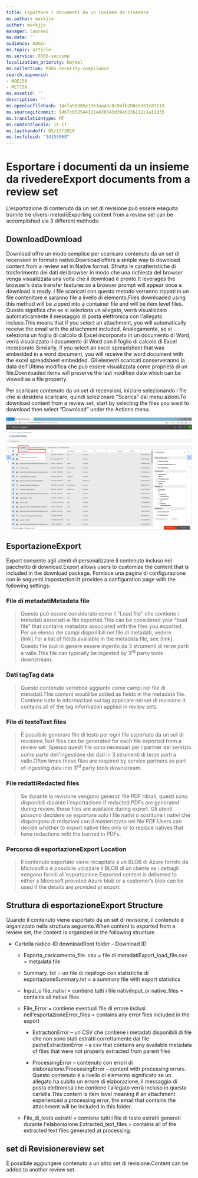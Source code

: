 ```yaml
---
title: Esportare i documenti da un insieme da rivedere
ms.author: markjjo
author: markjjo
manager: laurawi
ms.date: ''
audience: Admin
ms.topic: article
ms.service: O365-seccomp
localization_priority: Normal
ms.collection: M365-security-compliance
search.appverid:
- MOE150
- MET150
ms.assetid: ''
description: ''
ms.openlocfilehash: 14efa58305e1963aa43c0c94fb208e5391c87119
ms.sourcegitcommit: 9d67cb52544321a430343d39eb336112c1a11d35
ms.translationtype: MT
ms.contentlocale: it-IT
ms.lasthandoff: 05/17/2019
ms.locfileid: "34155068"
---
```

# <a name="export-documents-from-a-review-set"></a><span data-ttu-id="ba15c-102">Esportare i documenti da un insieme da rivedere</span><span class="sxs-lookup"><span data-stu-id="ba15c-102">Export documents from a review set</span></span>

<span data-ttu-id="ba15c-103">L'esportazione di contenuto da un set di revisione può essere eseguita tramite tre diversi metodi:</span><span class="sxs-lookup"><span data-stu-id="ba15c-103">Exporting content from a review set can be accomplished via 3 different methods:</span></span>

## <a name="download"></a><span data-ttu-id="ba15c-104">Download</span><span class="sxs-lookup"><span data-stu-id="ba15c-104">Download</span></span>

<span data-ttu-id="ba15c-105">Download offre un modo semplice per scaricare contenuto da un set di recensioni in formato nativo.</span><span class="sxs-lookup"><span data-stu-id="ba15c-105">Download offers a simple way to download content from a review set in Native format.</span></span> <span data-ttu-id="ba15c-106">Sfrutta le caratteristiche di trasferimento dei dati del browser in modo che una richiesta del browser venga visualizzata una volta che il download è pronto.</span><span class="sxs-lookup"><span data-stu-id="ba15c-106">It leverages the browser’s data transfer features so a browser prompt will appear once a download is ready.</span></span> <span data-ttu-id="ba15c-107">I file scaricati con questo metodo verranno zippati in un file contenitore e saranno file a livello di elemento.</span><span class="sxs-lookup"><span data-stu-id="ba15c-107">Files downloaded using this method will be zipped into a container file and will be item level files.</span></span> <span data-ttu-id="ba15c-108">Questo significa che se si seleziona un allegato, verrà visualizzato automaticamente il messaggio di posta elettronica con l'allegato incluso.</span><span class="sxs-lookup"><span data-stu-id="ba15c-108">This means that if you select an attachment, you will automatically receive the email with the attachment included.</span></span> <span data-ttu-id="ba15c-109">Analogamente, se si seleziona un foglio di calcolo di Excel incorporato in un documento di Word, verrà visualizzato il documento di Word con il foglio di calcolo di Excel incorporato.</span><span class="sxs-lookup"><span data-stu-id="ba15c-109">Similarly, if you select an excel spreadsheet that was embedded in a word document, you will receive the word document with the excel spreadsheet embedded.</span></span> <span data-ttu-id="ba15c-110">Gli elementi scaricati conserveranno la data dell'Ultima modifica che può essere visualizzata come proprietà di un file.</span><span class="sxs-lookup"><span data-stu-id="ba15c-110">Downloaded items will preserve the last modified date which can be viewed as a file property.</span></span>

<span data-ttu-id="ba15c-111">Per scaricare contenuto da un set di recensioni, iniziare selezionando i file che si desidera scaricare, quindi selezionare "Scarica" dal menu azioni.</span><span class="sxs-lookup"><span data-stu-id="ba15c-111">To download content from a review set, start by selecting the files you want to download then select “Download” under the Actions menu.</span></span>

![Schermata di una descrizione del computer generata automaticamente](../media/eDiscoDownload.png)

## <a name="export"></a><span data-ttu-id="ba15c-113">Esportazione</span><span class="sxs-lookup"><span data-stu-id="ba15c-113">Export</span></span>

<span data-ttu-id="ba15c-114">Export consente agli utenti di personalizzare il contenuto incluso nel pacchetto di download.</span><span class="sxs-lookup"><span data-stu-id="ba15c-114">Export allows users to customize the content that is included in the download package.</span></span> <span data-ttu-id="ba15c-115">Fornisce una pagina di configurazione con le seguenti impostazioni:</span><span class="sxs-lookup"><span data-stu-id="ba15c-115">It provides a configuration page with the following settings:</span></span>

### <a name="metadata-file"></a><span data-ttu-id="ba15c-116">File di metadati</span><span class="sxs-lookup"><span data-stu-id="ba15c-116">Metadata file</span></span>

> <span data-ttu-id="ba15c-117">Questo può essere considerato come il "Load file" che contiene i metadati associati ai file esportati.</span><span class="sxs-lookup"><span data-stu-id="ba15c-117">This can be considered your “load file” that contains metadata associated with the files you exported.</span></span> <span data-ttu-id="ba15c-118">Per un elenco dei campi disponibili nel file di metadati, vedere \[link\].</span><span class="sxs-lookup"><span data-stu-id="ba15c-118">For a list of fields available in the metadata file, see \[link\].</span></span> <span data-ttu-id="ba15c-119">Questo file può in genere essere ingerito da<sup></sup> 3 strumenti di terze parti a valle.</span><span class="sxs-lookup"><span data-stu-id="ba15c-119">This file can typically be ingested by 3<sup>rd</sup> party tools downstream.</span></span>

### <a name="tag-data"></a><span data-ttu-id="ba15c-120">Dati tag</span><span class="sxs-lookup"><span data-stu-id="ba15c-120">Tag data</span></span>

> <span data-ttu-id="ba15c-121">Questo contenuto verrebbe aggiunto come campi nel file di metadati.</span><span class="sxs-lookup"><span data-stu-id="ba15c-121">This content would be added as fields in the metadata file.</span></span> <span data-ttu-id="ba15c-122">Contiene tutte le informazioni sui tag applicate nei set di revisione.</span><span class="sxs-lookup"><span data-stu-id="ba15c-122">It contains all of the tag information applied in review sets.</span></span>

### <a name="text-files"></a><span data-ttu-id="ba15c-123">File di testo</span><span class="sxs-lookup"><span data-stu-id="ba15c-123">Text files</span></span>

> <span data-ttu-id="ba15c-124">È possibile generare file di testo per ogni file esportato da un set di revisione.</span><span class="sxs-lookup"><span data-stu-id="ba15c-124">Text files can be generated for each file exported from a review set.</span></span> <span data-ttu-id="ba15c-125">Spesso questi file sono necessari per i partner del servizio come parte dell'ingestione dei dati<sup></sup> in 3 strumenti di terze parti a valle.</span><span class="sxs-lookup"><span data-stu-id="ba15c-125">Often times these files are required by service partners as part of ingesting data into 3<sup>rd</sup> party tools downstream.</span></span>

### <a name="redacted-files"></a><span data-ttu-id="ba15c-126">File redatti</span><span class="sxs-lookup"><span data-stu-id="ba15c-126">Redacted files</span></span>

> <span data-ttu-id="ba15c-127">Se durante la revisione vengono generati file PDF ritirati, questi sono disponibili durante l'esportazione.</span><span class="sxs-lookup"><span data-stu-id="ba15c-127">If redacted PDFs are generated during review, these files are available during export.</span></span> <span data-ttu-id="ba15c-128">Gli utenti possono decidere se esportare solo i file nativi o sostituire i nativi che dispongono di redazioni con il masterizzato nei file PDF.</span><span class="sxs-lookup"><span data-stu-id="ba15c-128">Users can decide whether to export native files only or to replace natives that have redactions with the burned in PDFs.</span></span>

### <a name="export-location"></a><span data-ttu-id="ba15c-129">Percorso di esportazione</span><span class="sxs-lookup"><span data-stu-id="ba15c-129">Export Location</span></span>

> <span data-ttu-id="ba15c-130">Il contenuto esportato viene recapitato a un BLOB di Azure fornito da Microsoft o è possibile utilizzare il BLOB di un cliente se i dettagli vengono forniti all'esportazione.</span><span class="sxs-lookup"><span data-stu-id="ba15c-130">Exported content is delivered to either a Microsoft provided Azure blob or a customer’s blob can be used if the details are provided at export.</span></span>

## <a name="export-structure"></a><span data-ttu-id="ba15c-131">Struttura di esportazione</span><span class="sxs-lookup"><span data-stu-id="ba15c-131">Export Structure</span></span>

<span data-ttu-id="ba15c-132">Quando il contenuto viene esportato da un set di revisione, il contenuto è organizzato nella struttura seguente.</span><span class="sxs-lookup"><span data-stu-id="ba15c-132">When content is exported from a review set, the content is organized in the following structure.</span></span>

  - <span data-ttu-id="ba15c-133">Cartella radice-ID download</span><span class="sxs-lookup"><span data-stu-id="ba15c-133">Root folder – Download ID</span></span>
    
      - <span data-ttu-id="ba15c-134">Esporta\_caricamento\_file. csv = file di metadati</span><span class="sxs-lookup"><span data-stu-id="ba15c-134">Export\_load\_file.csv = metadata file</span></span>
    
      - <span data-ttu-id="ba15c-135">Summary. txt = un file di riepilogo con statistiche di esportazione</span><span class="sxs-lookup"><span data-stu-id="ba15c-135">Summary.txt = a summary file with export statistics</span></span>
    
      - <span data-ttu-id="ba15c-136">Input\_o file\_nativi = contiene tutti i file nativi</span><span class="sxs-lookup"><span data-stu-id="ba15c-136">Input\_or native\_files = contains all native files</span></span>
    
      - <span data-ttu-id="ba15c-137">File\_Error = contiene eventuali file di errore inclusi nell'esportazione</span><span class="sxs-lookup"><span data-stu-id="ba15c-137">Error\_files = contains any error files included in the export</span></span>
        
          - <span data-ttu-id="ba15c-138">ExtractionError – un CSV che contiene i metadati disponibili di file che non sono stati estratti correttamente dai file padre</span><span class="sxs-lookup"><span data-stu-id="ba15c-138">ExtractionError – a csv that contains any available metadata of files that were not properly extracted from parent files</span></span>
        
          - <span data-ttu-id="ba15c-139">ProcessingError – contenuto con errori di elaborazione.</span><span class="sxs-lookup"><span data-stu-id="ba15c-139">ProcessingError – content with processing errors.</span></span> <span data-ttu-id="ba15c-140">Questo contenuto è a livello di elemento significato se un allegato ha subito un errore di elaborazione, il messaggio di posta elettronica che contiene l'allegato verrà incluso in questa cartella.</span><span class="sxs-lookup"><span data-stu-id="ba15c-140">This content is item level meaning if an attachment experienced a processing error, the email that contains the attachment will be included in this folder.</span></span>
    
      - <span data-ttu-id="ba15c-141">File\_di\_testo estratti = contiene tutti i file di testo estratti generati durante l'elaborazione.</span><span class="sxs-lookup"><span data-stu-id="ba15c-141">Extracted\_text\_files = contains all of the extracted text files generated at processing.</span></span>

## <a name="review-set"></a><span data-ttu-id="ba15c-142">set di Revisione</span><span class="sxs-lookup"><span data-stu-id="ba15c-142">review set</span></span>

<span data-ttu-id="ba15c-143">È possibile aggiungere contenuto a un altro set di revisione.</span><span class="sxs-lookup"><span data-stu-id="ba15c-143">Content can be added to another review set.</span></span>